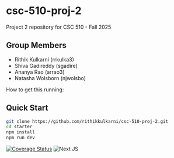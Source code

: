 # csc-510-proj-2
Project 2 repository for CSC 510 - Fall 2025

## Group Members
- Rithik Kulkarni (rrkulka3)
- Shiva Gadireddy (sgadire)
- Ananya Rao (arrao3)
- Natasha Wolsborn (njwolsbo)


How to get this running:
## Quick Start
```bash
git clone https://github.com/rithikkulkarni/csc-510-proj-2.git
cd starter
npm install
npm run dev
```
[![Coverage Status](https://coveralls.io/repos/github/rithikkulkarni/csc-510-proj-2/badge.svg?branch=main)](https://coveralls.io/github/rithikkulkarni/csc-510-proj-2?branch=main)
![Next JS](https://img.shields.io/badge/Next-black?style=for-the-badge&logo=next.js&logoColor=white)
